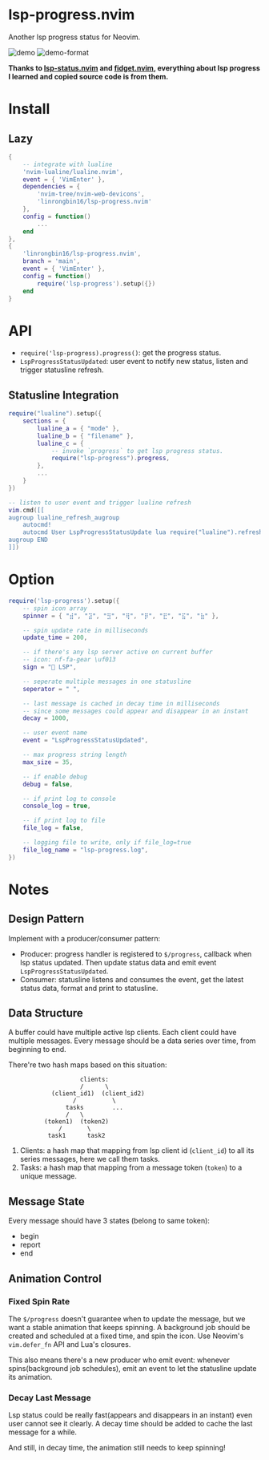 # lsp-progress.nvim

Another lsp progress status for Neovim.

![demo](https://user-images.githubusercontent.com/6496887/215637132-65e27eac-df71-4d17-9365-b516d6536ece.jpg)
![demo-format](https://user-images.githubusercontent.com/6496887/215700315-9d205333-b0e8-4630-9afd-67e2a1c6e3ae.jpg)

**Thanks to [lsp-status.nvim](https://github.com/nvim-lua/lsp-status.nvim) and [fidget.nvim](https://github.com/j-hui/fidget.nvim), everything about lsp progress I learned and copied source code is from them.**

# Install

## Lazy

```lua
{
    -- integrate with lualine
    'nvim-lualine/lualine.nvim',
    event = { 'VimEnter' },
    dependencies = {
        'nvim-tree/nvim-web-devicons',
        'linrongbin16/lsp-progress.nvim'
    },
    config = function()
        ...
    end
},
{
    'linrongbin16/lsp-progress.nvim',
    branch = 'main',
    event = { 'VimEnter' },
    config = function()
        require('lsp-progress').setup({})
    end
}
```

# API

- `require('lsp-progress).progress()`: get the progress status.
- `LspProgressStatusUpdated`: user event to notify new status, listen and trigger statusline refresh.

## Statusline Integration

```lua
require("lualine").setup({
    sections = {
		lualine_a = { "mode" },
		lualine_b = { "filename" },
		lualine_c = {
            -- invoke `progress` to get lsp progress status.
            require("lsp-progress").progress,
        },
        ...
    }
})

-- listen to user event and trigger lualine refresh
vim.cmd([[
augroup lualine_refresh_augroup
    autocmd!
    autocmd User LspProgressStatusUpdate lua require("lualine").refresh()
augroup END
]])
```

# Option

```lua
require('lsp-progress').setup({
    -- spin icon array
    spinner = { "⣾", "⣽", "⣻", "⢿", "⡿", "⣟", "⣯", "⣷" },

    -- spin update rate in milliseconds
    update_time = 200,

    -- if there's any lsp server active on current buffer
    -- icon: nf-fa-gear \uf013
    sign = " LSP",

    -- seperate multiple messages in one statusline
    seperator = " ",

    -- last message is cached in decay time in milliseconds
    -- since some messages could appear and disappear in an instant
    decay = 1000,

    -- user event name
    event = "LspProgressStatusUpdated",

    -- max progress string length
    max_size = 35,

    -- if enable debug
    debug = false,

    -- if print log to console
    console_log = true,

    -- if print log to file
    file_log = false,

    -- logging file to write, only if file_log=true
    file_log_name = "lsp-progress.log",
})
```

# Notes

## Design Pattern

Implement with a producer/consumer pattern:

- Producer: progress handler is registered to `$/progress`, callback when lsp status updated. Then update status data and emit event `LspProgressStatusUpdated`.
- Consumer: statusline listens and consumes the event, get the latest status data, format and print to statusline.

## Data Structure

A buffer could have multiple active lsp clients. Each client could have multiple messages. Every message should be a data series over time, from beginning to end.

There're two hash maps based on this situation:

```
                    clients:
                    /      \
            (client_id1)  (client_id2)
                  /          \
                tasks        ...
                /   \
          (token1)  (token2)
              /       \
           task1      task2
```

1. Clients: a hash map that mapping from lsp client id (`client_id`) to all its series messages, here we call them tasks.
2. Tasks: a hash map that mapping from a message token (`token`) to a unique message.

## Message State

Every message should have 3 states (belong to same token):

- begin
- report
- end

## Animation Control

### Fixed Spin Rate

The `$/progress` doesn't guarantee when to update the message, but we want a stable animation that keeps spinning. A background job should be created and scheduled at a fixed time, and spin the icon. Use Neovim's `vim.defer_fn` API and Lua's closures.

This also means there's a new producer who emit event: whenever spins(background job schedules), emit an event to let the statusline update its animation.

### Decay Last Message

Lsp status could be really fast(appears and disappears in an instant) even user cannot see it clearly. A decay time should be added to cache the last message for a while.

And still, in decay time, the animation still needs to keep spinning!
